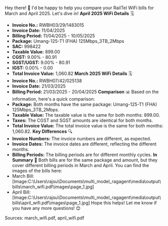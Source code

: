 Hey there! 👋 I'd be happy to help you compare your RailTel WiFi bills for March and April 2025. Let's dive in!
**April 2025 WiFi Details** 🗓️
*   **Invoice No.:** RWBH03/29/1483015
*   **Invoice Date:** 11/04/2025
*   **Billing Period:** 11/04/2025 - 10/05/2025
*   **Package:** Umang-125-T1 (FHA) 125Mbps\_3TB\_2Mbps
*   **SAC:** 998422
*   **Taxable Value:** 899.00
*   **CGST:** 9.00% - 80.91
*   **SGST/UGST:** 9.00% - 80.91
*   **IGST:** 0.00% - 0.00
*   **Total Invoice Value:** 1,060.82
**March 2025 WiFi Details** 🗓️
*   **Invoice No.:** RWBH07/42/025138
*   **Invoice Date:** 21/03/2025
*   **Billing Period:** 21/03/2025 - 20/04/2025
**Comparison** 📊
Based on the information, here's a quick comparison:
*   **Package:** Both months have the same package: Umang-125-T1 (FHA) 125Mbps\_3TB\_2Mbps.
*   **Taxable Value:** The taxable value is the same for both months: 899.00.
*   **Taxes:** The CGST and SGST amounts are identical for both months.
*   **Total Invoice Value:** The total invoice value is the same for both months: 1,060.82.
**Key Differences** 🔍
*   **Invoice Numbers:** The invoice numbers are different, as expected.
*   **Invoice Dates:** The invoice dates are different, reflecting the different months.
*   **Billing Periods:** The billing periods are for different monthly cycles.
**In Summary** 📝
Both bills are for the same package and amount, but they cover different billing periods in March and April.
You can find the images of the bills here:
*   March Bill: [Image:C:\Users\rajsu\Documents\multi_model_ragagent\media\output\bills\march_wifi.pdf\images\page_1.jpg]
*   April Bill: [Image:C:\Users\rajsu\Documents\multi_model_ragagent\media\output\bills\april_wifi.pdf\images\page_1.jpg]
Hope this helps! Let me know if you have any more questions! 😊

Sources: march_wifi.pdf, april_wifi.pdf
